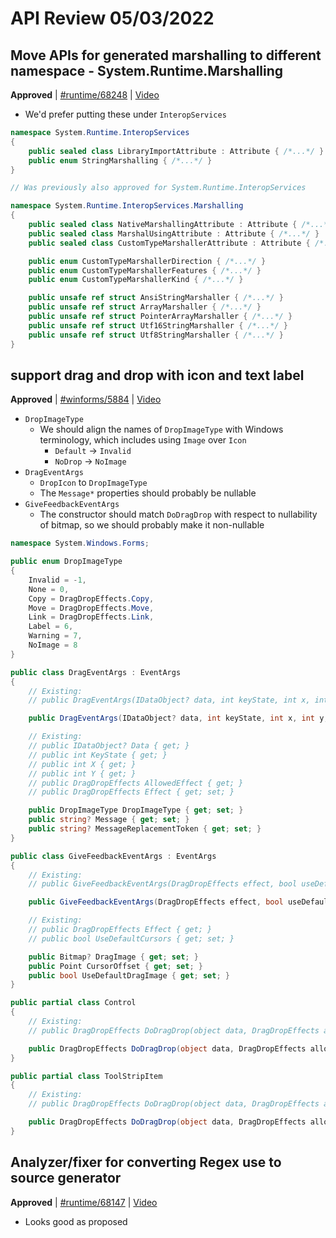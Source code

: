 # API Review 05/03/2022

## Move APIs for generated marshalling to different namespace - System.Runtime.Marshalling

**Approved** | [#runtime/68248](https://github.com/dotnet/runtime/issues/68248#issuecomment-1116409109) | [Video](https://www.youtube.com/watch?v=ggdC8BVTZRQ&t=0h0m0s)

* We'd prefer putting these under `InteropServices`

```C#
namespace System.Runtime.InteropServices
{
    public sealed class LibraryImportAttribute : Attribute { /*...*/ }
    public enum StringMarshalling { /*...*/ }
}

// Was previously also approved for System.Runtime.InteropServices

namespace System.Runtime.InteropServices.Marshalling
{
    public sealed class NativeMarshallingAttribute : Attribute { /*...*/ }
    public sealed class MarshalUsingAttribute : Attribute { /*...*/ }
    public sealed class CustomTypeMarshallerAttribute : Attribute { /*...*/ }

    public enum CustomTypeMarshallerDirection { /*...*/ }
    public enum CustomTypeMarshallerFeatures { /*...*/ }
    public enum CustomTypeMarshallerKind { /*...*/ }

    public unsafe ref struct AnsiStringMarshaller { /*...*/ }
    public unsafe ref struct ArrayMarshaller { /*...*/ }
    public unsafe ref struct PointerArrayMarshaller { /*...*/ }
    public unsafe ref struct Utf16StringMarshaller { /*...*/ }
    public unsafe ref struct Utf8StringMarshaller { /*...*/ }
}
```
## support drag and drop with icon and text label

**Approved** | [#winforms/5884](https://github.com/dotnet/winforms/issues/5884#issuecomment-1116453228) | [Video](https://www.youtube.com/watch?v=ggdC8BVTZRQ&t=0h9m31s)

* `DropImageType`
    - We should align the names of `DropImageType` with Windows terminology, which includes using `Image` over `Icon`
        + `Default` -> `Invalid`
        + `NoDrop` -> `NoImage`
* `DragEventArgs`
    - `DropIcon` to `DropImageType`
    - The `Message*` properties should probably be nullable
* `GiveFeedbackEventArgs`
    - The constructor should match `DoDragDrop` with respect to nullability of bitmap, so we should probably make it non-nullable

```C#
namespace System.Windows.Forms;

public enum DropImageType
{
    Invalid = -1,
    None = 0,
    Copy = DragDropEffects.Copy,
    Move = DragDropEffects.Move,
    Link = DragDropEffects.Link,
    Label = 6,
    Warning = 7,
    NoImage = 8
}

public class DragEventArgs : EventArgs
{
    // Existing:
    // public DragEventArgs(IDataObject? data, int keyState, int x, int y, DragDropEffects allowedEffect, DragDropEffects effect);

    public DragEventArgs(IDataObject? data, int keyState, int x, int y, DragDropEffects allowedEffect, DragDropEffects effect, DropImageType dropIcon, string message, string insert);

    // Existing:
    // public IDataObject? Data { get; }
    // public int KeyState { get; }
    // public int X { get; }
    // public int Y { get; }
    // public DragDropEffects AllowedEffect { get; }
    // public DragDropEffects Effect { get; set; }

    public DropImageType DropImageType { get; set; }
    public string? Message { get; set; }
    public string? MessageReplacementToken { get; set; }
}

public class GiveFeedbackEventArgs : EventArgs
{
    // Existing:
    // public GiveFeedbackEventArgs(DragDropEffects effect, bool useDefaultCursors);

    public GiveFeedbackEventArgs(DragDropEffects effect, bool useDefaultCursors, Bitmap? dragImage, Point cursorOffset, bool useDefaultDragImage);

    // Existing:
    // public DragDropEffects Effect { get; }
    // public bool UseDefaultCursors { get; set; }

    public Bitmap? DragImage { get; set; }
    public Point CursorOffset { get; set; }
    public bool UseDefaultDragImage { get; set; }
}

public partial class Control
{
    // Existing:
    // public DragDropEffects DoDragDrop(object data, DragDropEffects allowedEffects);

    public DragDropEffects DoDragDrop(object data, DragDropEffects allowedEffects, Bitmap dragImage, Point cursorOffset, bool useDefaultDragImage);
}

public partial class ToolStripItem
{
    // Existing:
    // public DragDropEffects DoDragDrop(object data, DragDropEffects allowedEffects);

    public DragDropEffects DoDragDrop(object data, DragDropEffects allowedEffects, Bitmap dragImage, Point cursorOffset, bool useDefaultDragImage);
}
```
## Analyzer/fixer for converting Regex use to source generator

**Approved** | [#runtime/68147](https://github.com/dotnet/runtime/issues/68147#issuecomment-1116464572) | [Video](https://www.youtube.com/watch?v=ggdC8BVTZRQ&t=0h53m49s)

* Looks good as proposed
